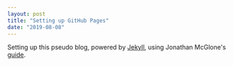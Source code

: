 ```yaml
---
layout: post
title: "Setting up GitHub Pages"
date: "2019-08-08"
---
```


Setting up this pseudo blog, powered by [Jekyll](http://jekyllrb.com), using Jonathan McGlone's [guide](http://jmcglone.com/guides/github-pages/).
